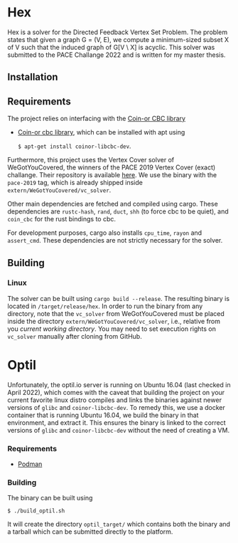 # Hex
Hex is a solver for the Directed Feedback Vertex Set Problem. The problem states that given a graph G = (V, E), we
compute a minimum-sized subset X of V such that the induced graph of G[V \ X] is acyclic. This solver was submitted to the PACE Challange 2022 and is written for my master thesis. 

## Installation

## Requirements
The project relies on interfacing with the [Coin-or CBC library](https://github.com/coin-or/COIN-OR-OptimizationSuite)
* [Coin-or cbc library](https://github.com/coin-or/COIN-OR-OptimizationSuite), which can be installed with apt using 
    
    ```$ apt-get install coinor-libcbc-dev```.

Furthermore, this project uses the Vertex Cover solver of WeGotYouCovered, the winners of the PACE 2019 Vertex Cover (exact) challange. Their repository is available [here](https://github.com/KarlsruheMIS/pace-2019). We use the binary with the `pace-2019` tag, which is already shipped inside `extern/WeGotYouCovered/vc_solver`.

Other main dependencies are fetched and compiled using cargo. These dependencies are `rustc-hash`, `rand`, `duct`, `shh` (to force cbc to be quiet), and `coin_cbc` for the rust bindings to cbc.

For development purposes, cargo also installs `cpu_time`, `rayon` and `assert_cmd`. These dependencies are not strictly necessary for the solver.

## Building
### Linux
The solver can be built using `cargo build --release`. The resulting binary is located in `/target/release/hex`. In order to run the binary from any directory, note that the `vc_solver` from WeGotYouCovered must be placed inside the directory `extern/WeGotYouCovered/vc_solver`, i.e., relative from you *current working directory*. You may need to set execution rights on `vc_solver` manually after cloning from GitHub. 

# Optil
Unfortunately, the optil.io server is running on Ubuntu 16.04 (last checked in April 2022), which comes with the caveat that building the project on your current favorite linux distro compiles and links the binaries against newer versions of `glibc` and `coinor-libcbc-dev`. To remedy this, we use a docker container that is running Ubuntu 16.04, we build the binary in that environment, and extract it. This ensures the binary is linked to the correct versions of `glibc` and `coinor-libcbc-dev` without the need of creating a VM.

### Requirements
* [Podman](https://podman.io/getting-started/installation)

### Building
The binary can be built using 
```
$ ./build_optil.sh
```
It will create the directory `optil_target/` which contains both the binary and a tarball which can be submitted directly to the platform. 